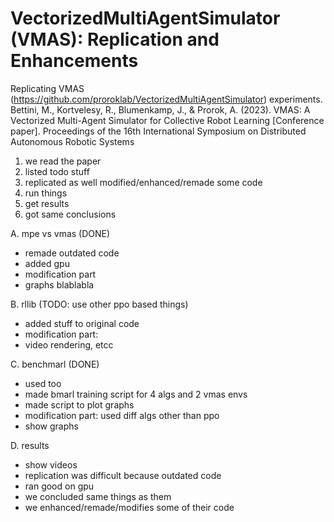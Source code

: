 # VectorizedMultiAgentSimulator (VMAS): Replication and Enhancements
Replicating VMAS (https://github.com/proroklab/VectorizedMultiAgentSimulator) experiments.
Bettini, M., Kortvelesy, R., Blumenkamp, J., & Prorok, A. (2023). VMAS: A Vectorized Multi-Agent Simulator for Collective Robot Learning [Conference paper]. Proceedings of the 16th International Symposium on Distributed Autonomous Robotic Systems


1. we read the paper
2. listed todo stuff
3. replicated as well modified/enhanced/remade some code
4. run things
5. get results
6. got same conclusions

A. mpe vs vmas (DONE)
  - remade outdated code
  - added gpu
  - modification part
  - graphs blablabla

B. rllib (TODO: use other ppo based things)
  - added stuff to original code
  - modification part:
  - video rendering, etcc

C. benchmarl (DONE)
  - used too
  - made bmarl training script for 4 algs and 2 vmas envs
  - made script to plot graphs
  - modification part: used diff algs other than ppo
  - show graphs

D. results
  - show videos
  - replication was difficult because outdated code
  - ran good on gpu
  - we concluded same things as them
  - we enhanced/remade/modifies some of their code
